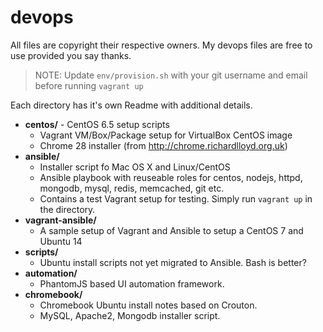 devops
=========

All files are copyright their respective owners. My devops files are free to use provided you say thanks.

> NOTE: Update `env/provision.sh` with your git username and email before running `vagrant up`

Each directory has it's own Readme with additional details.

- **centos/** - CentOS 6.5 setup scripts
  - Vagrant VM/Box/Package setup for VirtualBox CentOS image
  - Chrome 28 installer (from http://chrome.richardlloyd.org.uk)
- **ansible/**
  - Installer script fo Mac OS X and Linux/CentOS
  - Ansible playbook with reuseable roles for centos, nodejs, httpd, mongodb, mysql, redis, memcached, git etc.
  - Contains a test Vagrant setup for testing. Simply run `vagrant up` in the directory.
- **vagrant-ansible/**
  - A sample setup of Vagrant and Ansible to setup a CentOS 7 and Ubuntu 14
- **scripts/**
  - Ubuntu install scripts not yet migrated to Ansible. Bash is better?
- **automation/**
  - PhantomJS based UI automation framework.
- **chromebook/**
  - Chromebook Ubuntu install notes based on Crouton.
  - MySQL, Apache2, Mongodb installer script.
